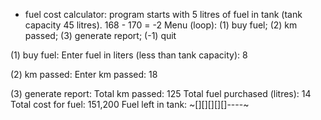 - fuel cost calculator: program starts with 5 litres of fuel in tank (tank capacity 45 litres).
168 - 170 = -2
Menu (loop):
(1) buy fuel;
(2) km passed;
(3) generate report;
(-1) quit

(1) buy fuel:
Enter fuel in liters (less than tank capacity): 8

(2) km passed:
Enter km passed: 18

(3) generate report:
Total km passed: 125
Total fuel purchased (litres): 14
Total cost for fuel: 151,200
Fuel left in tank: ~[][][][][]----~